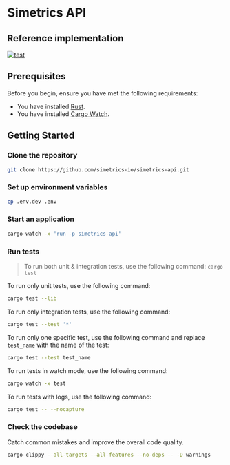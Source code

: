 # Simetrics API

## Reference implementation

[![test](https://github.com/simetrics-io/simetrics-api/actions/workflows/test.yml/badge.svg)](https://github.com/simetrics-io/simetrics-api/actions/workflows/test.yml)

## Prerequisites

Before you begin, ensure you have met the following requirements:

- You have installed [Rust](https://doc.rust-lang.org/cargo/getting-started/installation.html).
- You have installed [Cargo Watch](https://crates.io/crates/cargo-watch).

## Getting Started

### Clone the repository

```bash
git clone https://github.com/simetrics-io/simetrics-api.git
```

### Set up environment variables

```bash
cp .env.dev .env
```

### Start an application

```bash
cargo watch -x 'run -p simetrics-api'
```

### Run tests

> To run both unit & integration tests, use the following command: `cargo test`

To run only unit tests, use the following command:

```bash
cargo test --lib
```

To run only integration tests, use the following command:

```bash
cargo test --test '*'
```

To run only one specific test, use the following command and replace `test_name` with the name of the test:

```bash
cargo test --test test_name
```

To run tests in watch mode, use the following command:

```bash
cargo watch -x test
```

To run tests with logs, use the following command:

```bash
cargo test -- --nocapture
```

### Check the codebase

Catch common mistakes and improve the overall code quality.

```bash
cargo clippy --all-targets --all-features --no-deps -- -D warnings
```
